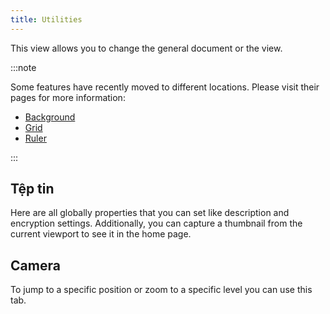 ```yaml
---
title: Utilities
---
```


This view allows you to change the general document or the view.

:::note

Some features have recently moved to different locations. Please visit their pages for more information:

- [Background](/docs/v2/background)
- [Grid](/docs/v2/tools/grid)
- [Ruler](/docs/v2/tools/ruler)

:::

## Tệp tin

Here are all globally properties that you can set like description and encryption settings.
Additionally, you can capture a thumbnail from the current viewport to see it in the home page.

## Camera

To jump to a specific position or zoom to a specific level you can use this tab.
